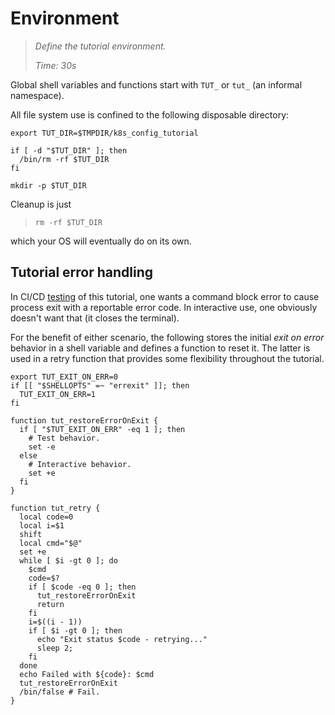 # Environment

> _Define the tutorial environment._
>
> _Time: 30s_

Global shell variables and functions
start with `TUT_` or `tut_` (an informal namespace).

All file system use is confined to the following
disposable directory:

<!-- @defineIt @env @test -->
```
export TUT_DIR=$TMPDIR/k8s_config_tutorial
```

<!-- @optionallyClearIt @test -->
```
if [ -d "$TUT_DIR" ]; then
  /bin/rm -rf $TUT_DIR
fi
```

<!-- @makeIt @test -->
```
mkdir -p $TUT_DIR
```

Cleanup is just

> ```
> rm -rf $TUT_DIR
> ```

which your OS will eventually do on its own.

## Tutorial error handling

In CI/CD [testing](/appendix/testing) of this tutorial,
one wants a command block error to cause process exit
with a reportable error code.  In interactive use, one
obviously doesn't want that (it closes the terminal).

For the benefit of either scenario, the following
stores the initial _exit on error_ behavior in a
shell variable and defines a function to reset it.
The latter is used in a retry function that provides
some flexibility throughout the tutorial.

<!-- @exitOnErrStatus @env @test -->
```
export TUT_EXIT_ON_ERR=0
if [[ "$SHELLOPTS" =~ "errexit" ]]; then
  TUT_EXIT_ON_ERR=1
fi

function tut_restoreErrorOnExit {
  if [ "$TUT_EXIT_ON_ERR" -eq 1 ]; then
    # Test behavior.
    set -e
  else
    # Interactive behavior.
    set +e
  fi
}

function tut_retry {
  local code=0
  local i=$1
  shift
  local cmd="$@"
  set +e
  while [ $i -gt 0 ]; do
    $cmd
    code=$?
    if [ $code -eq 0 ]; then
      tut_restoreErrorOnExit
      return
    fi
    i=$((i - 1))
    if [ $i -gt 0 ]; then
      echo "Exit status $code - retrying..."
      sleep 2;
    fi
  done
  echo Failed with ${code}: $cmd
  tut_restoreErrorOnExit
  /bin/false # Fail.
}
```
